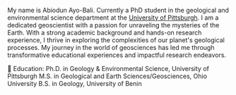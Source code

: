 My name is Abiodun Ayo-Bali. Currently a PhD student in the geological and environmental science department at the [University of Pittsburgh](https://www.pitt.edu/). I am a dedicated geoscientist with a passion for unraveling the mysteries of the Earth. With a strong academic background and hands-on research experience, I thrive in exploring the complexities of our planet's geological processes. My journey in the world of geosciences has led me through transformative educational experiences and impactful research endeavors.

🔬 Education:
Ph.D. in Geology & Environmental Science, University of Pittsburgh
M.S. in Geological and Earth Sciences/Geosciences, Ohio University
B.S. in Geology, University of Benin
